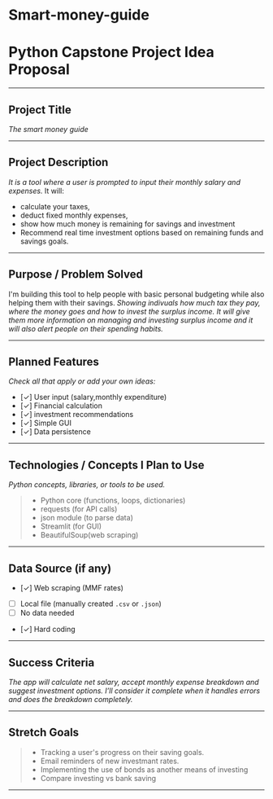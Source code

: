 # Smart-money-guide
# Python Capstone Project Idea Proposal

---

## Project Title  
_The smart money guide_

---

## Project Description  
_It is a tool where a user is prompted  to input their monthly salary and expenses._
It will:
   - calculate your taxes,
   - deduct fixed monthly expenses,
   - show how much money is remaining for savings and investment
   - Recommend real time investment options based on remaining funds and savings goals.


---

## Purpose / Problem Solved  
I'm building this tool to help people with basic personal budgeting while also helping them with their savings.
_Showing indivuals how much tax they pay, where the money goes and how to invest the surplus income. It will give them more information on managing and investing surplus income and it will also alert people on their spending habits._



---

## Planned Features  
_Check all that apply or add your own ideas:_

- [✓] User input (salary,monthly expenditure)
- [✓] Financial calculation
- [✓] investment recommendations
- [✓] Simple GUI
- [✓] Data persistence

---

## Technologies / Concepts I Plan to Use  
_Python concepts, libraries, or tools to be used._
 
> - Python core (functions, loops, dictionaries)  
> - requests (for API calls)  
> - json module (to parse data)  
> - Streamlit (for GUI)
> - BeautifulSoup(web scraping)

---

## Data Source (if any)  

- [✓] Web scraping (MMF rates)
- [ ] Local file (manually created `.csv` or `.json`)
- [ ] No data needed
- [✓] Hard coding


---

## Success Criteria  

_The app will calculate net salary, accept monthly expense breakdown and suggest investment options. I’ll consider it complete when it handles errors and does the breakdown completely._

---

## Stretch Goals 

> - Tracking a user's progress on their saving goals.
> - Email reminders of new investmant rates.  
> - Implementing the use of bonds as another means of investing
> - Compare investing vs bank saving


---